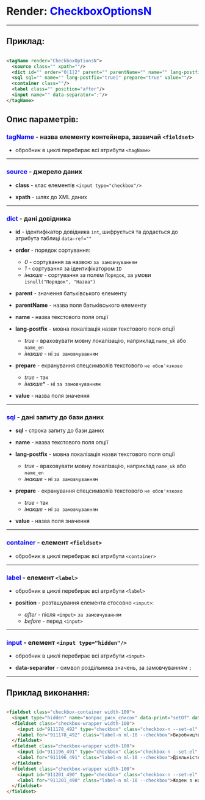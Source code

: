 # Render: <span style="color:blue">CheckboxOptionsN</span>

___

## Приклад:

```xml

<tagName render="CheckboxOptionsN">
  <source class="" xpath=""/>
  <dict id="" order="0|1|2" parent="" parentName="" name="" lang-postfix="true|" prepare="true" value=""/>
  <sql sql="" name="" lang-postfix="true|" prepare="true" value=""/>
  <container class=""/>
  <label class="" position="after"/>
  <input name="" data-separator=";"/>
</tagName>

```

## Опис параметрів:

### <span style="color:blue">tagName</span> - назва елементу контейнера, зазвичай `<fieldset>`

- обробник в циклі перебирає всі атрибути `<tagName>`

___ 

### <span style="color:blue">source</span> - джерело даних

- **class** - клас елементів `<input type="checkbox"/>`


- **xpath** - шлях до XML даних

___

### <span style="color:blue">dict</span> - дані довідника

- **id** - ідентифікатор довідника `int`, шифрується та додається до атрибута таблиці `data-ref=""`


- **order** - порядок сортування:
    - *0* - сортування за назвою `за замовчуванням`
    - *1* - сортування за ідентифікатором `ID`
    - *інакше* - сортування за полем `Порядок`, за умови `isnull("Порядок", "Назва")`


- **parent** - значення батьківського елементу


- **parentName** - назва поля батьківського елементу


- **name** - назва текстового поля опції


- **lang-postfix** - мовна локалізація назви текстового поля опції
    - *true* - враховувати мовну локалізацію, наприклад `name_uk` або `name_en`
    - *інакше* - ні `за замовчуванням`


- **prepare** - екранування спецсимволів текстового  `не обов'язково`
    - *true* - так
    - *інакше** - ні `за замовчуванням`


- **value** - назва поля значення

___

### <span style="color:blue">sql</span> - дані запиту до бази даних

- **sql** - строка запиту до бази даних


- **name** - назва текстового поля опції


- **lang-postfix** - мовна локалізація назви текстового поля опції
    - *true* - враховувати мовну локалізацію, наприклад `name_uk` або `name_en`
    - *інакше* - ні `за замовчуванням`


- **prepare** - екранування спецсимволів текстового  `не обов'язково`
    - *true* - так
    - *інакше* - ні `за замовчуванням`


- **value** - назва поля значення

___

### <span style="color:blue">container</span> - елемент `<fieldset>`

- обробник в циклі перебирає всі атрибути `<container>`

___

### <span style="color:blue">label</span> - елемент `<label>`

- обробник в циклі перебирає всі атрибути `<label>`


- **position** - розташування елемента стосовно  `<input>`:
    - *after* - після `<input>` `за замовчуванням`
    - *before* - перед `<input>`

___

### <span style="color:blue">input</span> - елемент `<input type="hidden"/>`

- обробник в циклі перебирає всі атрибути `<input>`


- **data-separator** - символ роздільника значень, за замовчуванням `;`

___

## Приклад виконання:

```html

<fieldset class="checkbox-container width-100">
  <input type="hidden" name="вопрос_риск_список" data-print="setOf" data-separator=";" required="" aria-label="Запитання про ризикові види діяльності" value=";490;">
  <fieldset class="checkbox-wrapper width-100">
    <input id="911178_492" type="checkbox" class="checkbox-n --set-el" data-name="вопрос_риск_список" value="492">
    <label for="911178_492" class="label-n ml-10 --checkbox">Виробництво та/або торгівля зброєю, боєприпасами, військовою технікою та військовими машинами (її частинами)</label>
  </fieldset>
  <fieldset class="checkbox-wrapper width-100">
    <input id="911196_491" type="checkbox" class="checkbox-n --set-el" data-name="вопрос_риск_список" value="491">
    <label for="911196_491" class="label-n ml-10 --checkbox">Діяльність, якій притаманно високий рівень обігу готівки</label>
  </fieldset>
  <fieldset class="checkbox-wrapper width-100">
    <input id="911201_490" type="checkbox" class="checkbox-n --set-el" data-name="вопрос_риск_список" checked="" value="490">
    <label for="911201_490" class="label-n ml-10 --checkbox">Жоден з наведених</label>
  </fieldset>
</fieldset>

```
